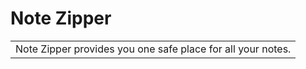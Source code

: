 # Note Zipper

<table>
<tr>
<td>
  Note Zipper provides you one safe place for all your notes.
</td>
</tr>
</table>
